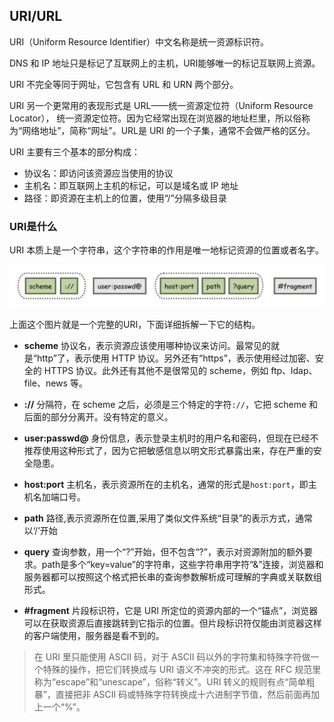 ## URI/URL

URI（Uniform Resource Identifier）中文名称是统一资源标识符。

DNS 和 IP 地址只是标记了互联网上的主机，URI能够唯一的标记互联网上资源。

URI 不完全等同于网址，它包含有 URL 和 URN 两个部分。

URI 另一个更常用的表现形式是 URL——统一资源定位符（Uniform Resource Locator）， 统一资源定位符。因为它经常出现在浏览器的地址栏里，所以俗称为“网络地址”，简称“网址”。URL是 URI 的一个子集，通常不会做严格的区分。

URI 主要有三个基本的部分构成：

- 协议名：即访问该资源应当使用的协议
- 主机名：即互联网上主机的标记，可以是域名或 IP 地址
- 路径：即资源在主机上的位置，使用“/”分隔多级目录

### URI是什么

URI 本质上是一个字符串，这个字符串的作用是唯一地标记资源的位置或者名字。

![图片](URI.assets/640-20220902184224676.jpeg)

上面这个图片就是一个完整的URI，下面详细拆解一下它的结构。

- **scheme** 协议名，表示资源应该使用哪种协议来访问。最常见的就是“http”了，表示使用 HTTP 协议。另外还有“https”，表示使用经过加密、安全的 HTTPS 协议。此外还有其他不是很常见的 scheme，例如 ftp、ldap、file、news 等。

- **://** 分隔符，在 scheme 之后，必须是三个特定的字符`://`，它把 scheme 和后面的部分分离开。没有特定的意义。

- **user:passwd@** 身份信息，表示登录主机时的用户名和密码，但现在已经不推荐使用这种形式了，因为它把敏感信息以明文形式暴露出来，存在严重的安全隐患。

- **host:port** 主机名，表示资源所在的主机名，通常的形式是`host:port`，即主机名加端口号。

- **path** 路径,表示资源所在位置,采用了类似文件系统“目录”的表示方式，通常以‘/’开始

- **query** 查询参数，用一个“?”开始，但不包含“?”，表示对资源附加的额外要求。path是多个“key=value”的字符串，这些字符串用字符“&”连接，浏览器和服务器都可以按照这个格式把长串的查询参数解析成可理解的字典或关联数组形式。

- **#fragment** 片段标识符，它是 URI 所定位的资源内部的一个“锚点”，浏览器可以在获取资源后直接跳转到它指示的位置。但片段标识符仅能由浏览器这样的客户端使用，服务器是看不到的。

> 在 URI 里只能使用 ASCII 码，对于 ASCII 码以外的字符集和特殊字符做一个特殊的操作，把它们转换成与 URI 语义不冲突的形式。这在 RFC 规范里称为“escape”和“unescape”，俗称“转义”。URI 转义的规则有点“简单粗暴”，直接把非 ASCII 码或特殊字符转换成十六进制字节值，然后前面再加上一个“%”。
